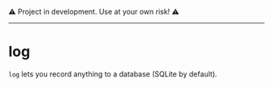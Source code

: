 ⚠️ Project in development. Use at your own risk! ⚠️

---

# log

`log` lets you record anything to a database (SQLite by default).